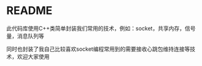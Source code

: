 # README

此代码库使用C++类简单封装我们常用的技术，例如：socket，共享内存，信号量，消息队列等

同时也封装了我自己比较喜欢socket编程常用到的需要接收心跳包维持连接等技术，欢迎大家使用